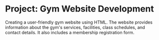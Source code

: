 # Project: Gym Website Development

Creating a user-friendly gym website using HTML. The website provides information about the gym's services, facilities, class schedules, and contact details. It also includes a membership registration form.
